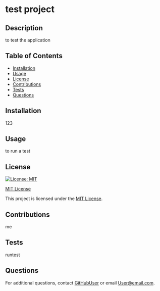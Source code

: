# test project

## Description

to test the application

## Table of Contents

- [Installation](#installation)
- [Usage](#usage)
- [License](#license)
- [Contributions](#contributions)
- [Tests](#tests)
- [Questions](#questions)
## Installation

123

## Usage

to run a test

## License

[![License: MIT](https://img.shields.io/badge/License-MIT-yellow.svg)](https://opensource.org/licenses/MIT)

[MIT License](https://opensource.org/licenses/MIT)

This project is licensed under the [MIT License](https://opensource.org/licenses/MIT).

## Contributions

me

## Tests

runtest

## Questions

For additional questions, contact [GitHubUser](https://github.com/GitHubUser) or email User@email.com.
